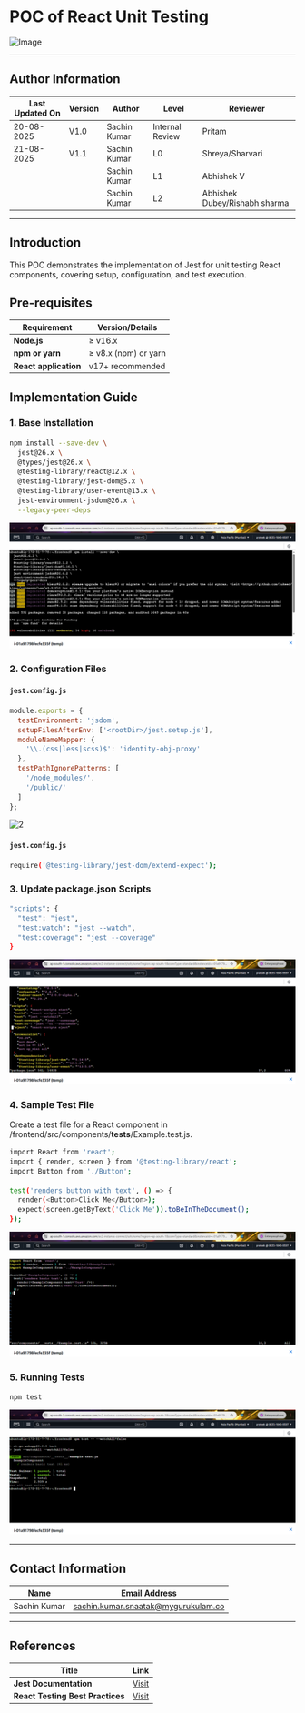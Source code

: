 # POC of React Unit Testing 

<img width="275" height="183" alt="Image" src="https://github.com/user-attachments/assets/01e0be40-e8e3-4667-af06-d49d6411797d" />

---
## Author Information
| Last Updated On | Version | Author       | Level           | Reviewer   |
|-----------------|---------|--------------|-----------------|------------|
| 20-08-2025      | V1.0    | Sachin Kumar | Internal Review | Pritam     |
| 21-08-2025      | V1.1    | Sachin Kumar | L0              |Shreya/Sharvari|
|                 |         | Sachin Kumar | L1              | Abhishek V |
|                 |         | Sachin Kumar | L2              | Abhishek Dubey/Rishabh sharma|
---

## Introduction
This POC demonstrates the implementation of Jest for unit testing React components, covering setup, configuration, and test execution.

## Pre-requisites
| Requirement         | Version/Details            |
|---------------------|---------------------------|
| **Node.js**             | ≥ v16.x                   |
| **npm or yarn**         | ≥ v8.x (npm) or yarn      |
| **React application**   | v17+ recommended          |

## Implementation Guide

### 1. Base Installation
```bash
npm install --save-dev \
  jest@26.x \
  @types/jest@26.x \
  @testing-library/react@12.x \
  @testing-library/jest-dom@5.x \
  @testing-library/user-event@13.x \
  jest-environment-jsdom@26.x \
  --legacy-peer-deps
```
![1](https://github.com/Nishkarsh9/images/blob/main/Screenshot%202025-05-21%20123037.png)
### 2. Configuration Files

#### `jest.config.js`

```javascript
module.exports = {
  testEnvironment: 'jsdom',
  setupFilesAfterEnv: ['<rootDir>/jest.setup.js'],
  moduleNameMapper: {
    '\\.(css|less|scss)$': 'identity-obj-proxy'
  },
  testPathIgnorePatterns: [
    '/node_modules/',
    '/public/'
  ]
};
```
![2]()
#### `jest.config.js`

```bash
require('@testing-library/jest-dom/extend-expect');
```
### 3.  Update package.json Scripts

```bash
"scripts": {
  "test": "jest",
  "test:watch": "jest --watch",
  "test:coverage": "jest --coverage"
}
```
![3](https://github.com/Nishkarsh9/images/blob/main/Screenshot%202025-05-21%20123343.png)
### 4.  Sample Test File
Create a test file for a React component in /frontend/src/components/__tests__/Example.test.js.
```bash
import React from 'react';
import { render, screen } from '@testing-library/react';
import Button from './Button';

test('renders button with text', () => {
  render(<Button>Click Me</Button>);
  expect(screen.getByText('Click Me')).toBeInTheDocument();
});
```
![4](https://github.com/Nishkarsh9/images/blob/main/Screenshot%202025-05-21%20123904.png)
### 5.  Running Tests

```bash
npm test
```
![5](https://github.com/Nishkarsh9/images/blob/main/Screenshot%202025-05-21%20130015.png)

---
## Contact Information
| Name            | Email Address                         |
|-----------------|---------------------------------------|
| Sachin Kumar  | [sachin.kumar.snaatak@mygurukulam.co](sachin.kumar.snaatak@mygurukulam.co) |

---

## References  

| Title                          | Link                                                                 |  
|--------------------------------|----------------------------------------------------------------------|  
| **Jest Documentation**       | [Visit](https://jestjs.io/) |  
| **React Testing Best Practices**                  | [Visit](https://legacy.reactjs.org/docs/testing.html) |  
